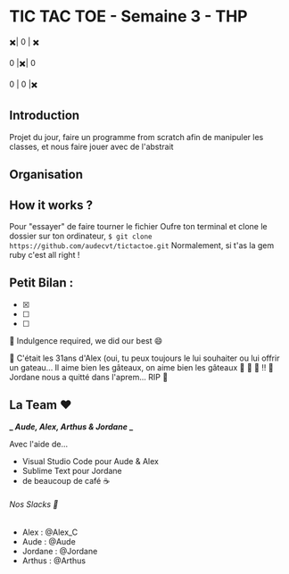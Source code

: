# TIC TAC TOE - Semaine 3 - THP
 

:heavy_multiplication_x:| 0 | :heavy_multiplication_x: 

 0 |:heavy_multiplication_x:| 0  

0 | 0 |:heavy_multiplication_x: 




## Introduction

Projet du jour, faire un programme from scratch afin de manipuler les classes, et nous faire jouer avec de l'abstrait


## Organisation


## How it works ?

Pour "essayer" de faire tourner le fichier
Oufre ton terminal et clone le dossier sur ton ordinateur, 
```$ git clone https://github.com/audecvt/tictactoe.git```
Normalement, si t'as la gem ruby c'est all right ! 

## Petit Bilan :

- [x] 
- [ ] 
- [ ] 

:pray: Indulgence required, we did our best :smile:

:birthday: C'était les 31ans d'Alex (oui, tu peux toujours le lui souhaiter ou lui offrir un gateau... Il aime bien les gâteaux, on aime bien les gâteaux :cake: :cake: :cake: !!
:pill: Jordane nous a quitté dans l'aprem... RIP :syringe:


## La Team :heart:

**_ _Aude, Alex, Arthus & Jordane_ _**

Avec l'aide de...
* Visual Studio Code pour Aude & Alex
* Sublime Text pour Jordane
* de beaucoup de café :coffee:

###### Nos Slacks :love_letter:

* Alex : @Alex_C
* Aude : @Aude
* Jordane : @Jordane
* Arthus : @Arthus
